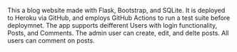 This a blog website made with Flask, Bootstrap, and SQLite. It is deployed to Heroku via GitHub, and employs GitHub Actions to run a test suite before deploymnet. 
The app supports deifferent Users with login functionality, Posts, and Comments. The admin user can create, edit, and delte posts. All users can comment on posts.  